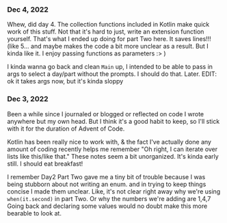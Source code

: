 ### Dec 4, 2022
Whew, did day 4. The collection functions included in Kotlin make quick work of this stuff.
Not that it's hard to just, write an extension function yourself. That's what I ended up doing for part Two here.
It saves lines!!! (like 5... and maybe makes the code a bit more unclear as a result. But I kinda like it. I enjoy passing functions as parameters :> )

I kinda wanna go back and clean `Main` up, I intended to be able to pass in args to select a day/part without the prompts. 
I should do that.
Later.
EDIT: ok it takes args now, but it's kinda sloppy

### Dec 3, 2022
Been a while since I journaled or blogged or reflected on code I wrote anywhere but my own head.
But I think it's a good habit to keep, so I'll stick with it for the duration of Advent of Code.

Kotlin has been really nice to work with, & the fact I've actually done any amount of coding recently helps me remember "Oh right, I can iterate over lists like this/like that."
These notes seem a bit unorganized. It's kinda early still. I should eat breakfast!

I remember Day2 Part Two gave me a tiny bit of trouble because I was being stubborn about not writing an enum. and in trying to keep things concise I made them unclear.
Like, it's not clear right away why we're using `when(it.second)` in part Two. Or why the numbers we're adding are 1,4,7
Going back and declaring some values would no doubt make this more bearable to look at.